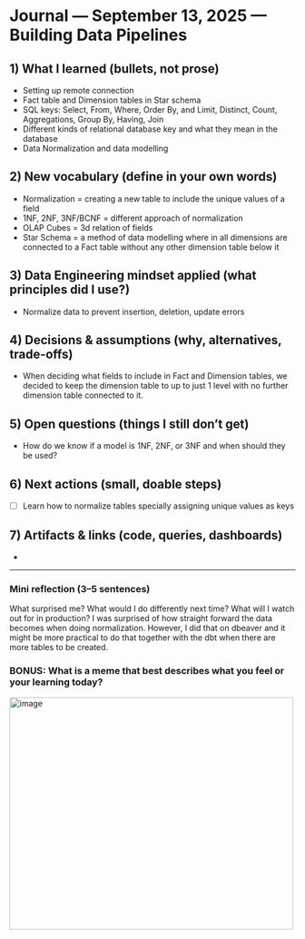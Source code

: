 # Journal — September 13, 2025 — Building Data Pipelines

## 1) What I learned (bullets, not prose)
- Setting up remote connection
- Fact table and Dimension tables in Star schema
- SQL keys: Select, From, Where, Order By, and Limit, Distinct, Count, Aggregations, Group By, Having, Join
- Different kinds of relational database key and what they mean in the database
- Data Normalization and data modelling

## 2) New vocabulary (define in your own words)
- Normalization = creating a new table to include the unique values of a field
- 1NF, 2NF, 3NF/BCNF = different approach of normalization
- OLAP Cubes = 3d relation of fields
- Star Schema = a method of data modelling where in all dimensions are connected to a Fact table without any other dimension table below it

## 3) Data Engineering mindset applied (what principles did I use?)
- Normalize data to prevent insertion, deletion, update errors

## 4) Decisions & assumptions (why, alternatives, trade-offs)
- When deciding what fields to include in Fact and Dimension tables, we decided to keep the dimension table to up to just 1 level with no further dimension table connected to it.

## 5) Open questions (things I still don’t get)
- How do we know if a model is 1NF, 2NF, or 3NF and when should they be used?

## 6) Next actions (small, doable steps)
- [ ]  Learn how to normalize tables specially assigning unique values as keys

## 7) Artifacts & links (code, queries, dashboards)
- 

---

### Mini reflection (3–5 sentences)
What surprised me? What would I do differently next time? What will I watch out for in production?
I was surprised of how straight forward the data becomes when doing normalization. However, I did that on dbeaver and it might be more practical to do that together with the dbt when there are more tables to be created. 
### BONUS: What is a meme that best describes what you feel or your learning today?
<img width="500" height="409" alt="image" src="https://github.com/user-attachments/assets/67ba519f-1d6e-43f9-b5f4-a40168677df2" />

